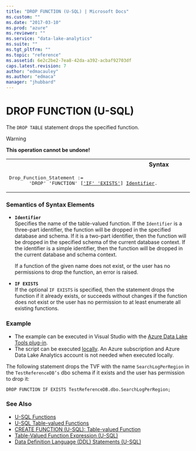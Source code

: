 ```yaml
---
title: "DROP FUNCTION (U-SQL) | Microsoft Docs"
ms.custom: ""
ms.date: "2017-03-10"
ms.prod: "azure"
ms.reviewer: ""
ms.service: "data-lake-analytics"
ms.suite: ""
ms.tgt_pltfrm: ""
ms.topic: "reference"
ms.assetid: 6e2c2be2-7ea8-42da-a392-acbaf92703df
caps.latest.revision: 7
author: "edmacauley"
ms.author: "edmaca"
manager: "jhubbard"
---
```

# DROP FUNCTION (U-SQL)
The `DROP TABLE` statement drops the specified function.  
  
> [!WARNING]
> **This operation cannot be undone!**

<table><th>Syntax</th><tr><td><pre>
Drop_Function_Statement :=                                                                               
       'DROP' 'FUNCTION' [<a href="#IE">'IF' 'EXISTS'</a>] <a href="#Ident">Identifier</a>.  
</pre></td></tr></table>
 
### Semantics of Syntax Elements    
-   <a name="Ident"></a>**`Identifier`**  
    Specifies the name of the table-valued function. If the `Identifier` is a three-part identifier, the function will be dropped in the specified database and schema. If it is a two-part identifier, then the function will be dropped in the specified schema of the current database context. If the identifier is a simple identifier, then the function will be dropped in the current database and schema context.  
  
    If a function of the given name does not exist, or the user has no permissions to drop the function, an error is raised.  
  
-   <a name="IE"></a>**`IF EXISTS`**    
    If the optional `IF EXISTS` is specified, then the statement drops the function if it already exists, or succeeds without changes if the function does not exist or the user has no permission to at least enumerate all existing functions.  
  
### Example    
- The example can be executed in Visual Studio with the [Azure Data Lake Tools plug-in](https://www.microsoft.com/download/details.aspx?id=49504).  
- The script can be executed [locally](https://docs.microsoft.com/azure/data-lake-analytics/data-lake-analytics-data-lake-tools-get-started#run-u-sql-locally).  An Azure subscription and Azure Data Lake Analytics account is not needed when executed locally.

The following statement drops the TVF with the name `SearchLogPerRegion` in the `TestReferenceDB’s` dbo schema if it exists and the user has permission to drop it:  
  
```
DROP FUNCTION IF EXISTS TestReferenceDB.dbo.SearchLogPerRegion;
```
  
### See Also    
* [U-SQL Functions](../USQL/u-sql-functions.md)  
* [U-SQL Table-valued Functions](../USQL/u-sql-table-valued-functions.md)  
* [CREATE FUNCTION (U-SQL): Table-valued Function](../USQL/create-function-u-sql-table-valued-function.md)  
* [Table-Valued Function Expression (U-SQL)](../USQL/table-valued-function-expression-u-sql.md) 
* [Data Definition Language (DDL) Statements (U-SQL)](../USQL/data-definition-language-ddl-statements-u-sql.md)   

